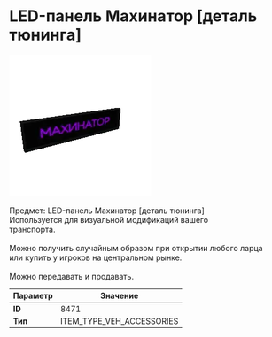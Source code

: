 # LED-панель Махинатор [деталь тюнинга]

![Item Image](../img/8471.webp?raw=true)

Предмет: LED-панель Махинатор [деталь тюнинга]<br>Используется для визуальной модификаций вашего<br>транспорта.<br><br>Можно получить случайным образом при открытии любого ларца<br>или купить у игроков на центральном рынке.<br><br>Можно передавать и продавать.


| Параметр | Значение |
|----------|----------|
| **ID** | 8471 |
| **Тип** | ITEM_TYPE_VEH_ACCESSORIES |

